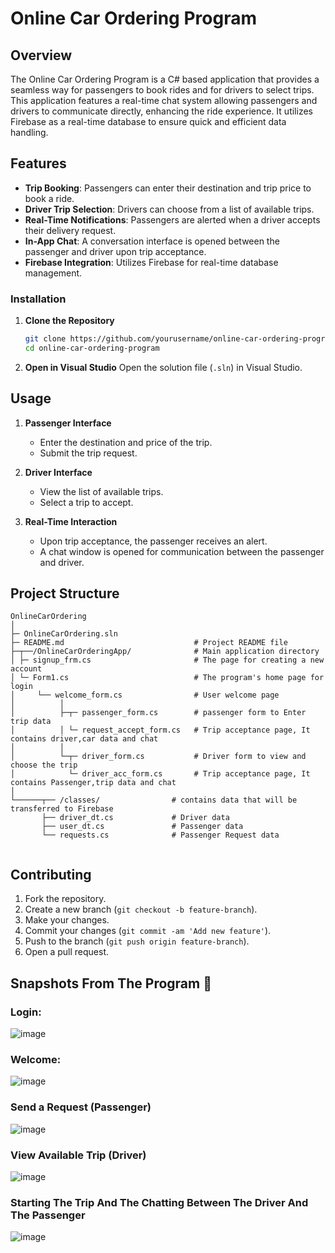 # Online Car Ordering Program

## Overview
The Online Car Ordering Program is a C# based application that provides a seamless way for passengers to book rides and for drivers to select trips. This application features a real-time chat system allowing passengers and drivers to communicate directly, enhancing the ride experience. It utilizes Firebase as a real-time database to ensure quick and efficient data handling.

## Features
- **Trip Booking**: Passengers can enter their destination and trip price to book a ride.
- **Driver Trip Selection**: Drivers can choose from a list of available trips.
- **Real-Time Notifications**: Passengers are alerted when a driver accepts their delivery request.
- **In-App Chat**: A conversation interface is opened between the passenger and driver upon trip acceptance.
- **Firebase Integration**: Utilizes Firebase for real-time database management.


### Installation

1. **Clone the Repository**
    ```bash
    git clone https://github.com/yourusername/online-car-ordering-program.git
    cd online-car-ordering-program
    ```

2. **Open in Visual Studio**
   Open the solution file (`.sln`) in Visual Studio.
   
## Usage

1. **Passenger Interface**
   - Enter the destination and price of the trip.
   - Submit the trip request.

2. **Driver Interface**
   - View the list of available trips.
   - Select a trip to accept.

3. **Real-Time Interaction**
   - Upon trip acceptance, the passenger receives an alert.
   - A chat window is opened for communication between the passenger and driver.

## Project Structure

```
OnlineCarOrdering
│
├─ OnlineCarOrdering.sln
├─ README.md                             # Project README file
├─┬──/OnlineCarOrderingApp/              # Main application directory
│ ├─ signup_frm.cs                       # The page for creating a new account
│ └─ Form1.cs                            # The program's home page for login
│     └── welcome_form.cs                # User welcome page
│          │
│          ├─┬─ passenger_form.cs        # passenger form to Enter trip data
│          │ └─ request_accept_form.cs   # Trip acceptance page, It contains driver,car data and chat
│          │
│          └─┬─ driver_form.cs           # Driver form to view and choose the trip
│            └─ driver_acc_form.cs       # Trip acceptance page, It contains Passenger,trip data and chat
│
└──────┬── /classes/                # contains data that will be transferred to Firebase
       ├── driver_dt.cs             # Driver data
       ├── user_dt.cs               # Passenger data
       └── requests.cs              # Passenger Request data


```


## Contributing

1. Fork the repository.
2. Create a new branch (`git checkout -b feature-branch`).
3. Make your changes.
4. Commit your changes (`git commit -am 'Add new feature'`).
5. Push to the branch (`git push origin feature-branch`).
6. Open a pull request.

## Snapshots From The Program 📸
### Login:
![image](https://github.com/AbdoViper23/Car-ordering-App/assets/113295999/9b8324e5-1632-4325-ae82-2931e6d2554d)

### Welcome:
![image](https://github.com/AbdoViper23/Car-ordering-App/assets/113295999/3adf757b-a461-4e99-8c11-3038e715aa52)

### Send a Request (Passenger)
![image](https://github.com/AbdoViper23/Car-ordering-App/assets/113295999/0da071c9-a0fc-4135-9d4d-364b8231f9cf)

### View Available Trip (Driver)
![image](https://github.com/AbdoViper23/Car-ordering-App/assets/113295999/502fb837-73ea-4216-be99-f35b3050e64e)

### Starting The Trip And The Chatting Between The Driver And The Passenger
![image](https://github.com/AbdoViper23/Car-ordering-App/assets/113295999/cf8d3ec8-aeaf-4fb4-b9d5-c0ca862c0a2d)
